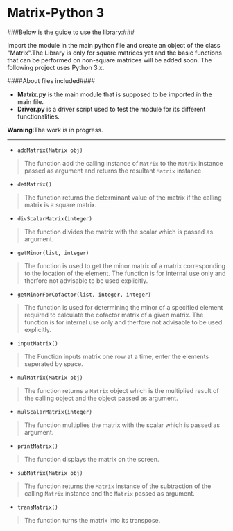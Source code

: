 # Matrix-Python 3 #

###Below is the guide to use the library:###

Import the module in the main python file and create an object of the class "Matrix".The Library is only for square matrices yet and the basic functions that can be performed on non-square matrices will be added soon. The following project uses Python 3.x.

####About files included####
* **Matrix.py** is the main module that is supposed to be imported in the main file.
* **Driver.py** is a driver script used to test the module for its different functionalities.

**Warning**:The work is in progress.
- - - -

* `addMatrix(Matrix obj)`
>The function add the calling instance of `Matrix` to the `Matrix` instance passed as argument and returns the resultant `Matrix` instance.


* `detMatrix()`
>The function returns the determinant value of the matrix if the calling matrix is a square matrix.


* `divScalarMatrix(integer)`
>The function divides the matrix with the scalar which is passed as argument.


* `getMinor(list, integer)`
>The function is used to get the minor matrix of a matrix corresponding to the location of the element. The function is for internal use only and therfore not advisable to be used explicitly.


* `getMinorForCofactor(list, integer, integer)`
>The function is used for determining the minor of a specified element required to calculate the cofactor matrix of a given matrix. The function is for internal use only and therfore not advisable to be used explicitly.


* `inputMatrix()`
>The Function inputs matrix one row at a time, enter the elements seperated by space.


* `mulMatrix(Matrix obj)`
>The function returns a `Matrix` object which is the multiplied result of the calling object and the object passed as argument.


* `mulScalarMatrix(integer)`
>The function multiplies the matrix with the scalar which is passed as argument. 


* `printMatrix()`
>The function displays the matrix on the screen.


* `subMatrix(Matrix obj)`
>The function returns the `Matrix` instance of the subtraction of the calling `Matrix` instance and the `Matrix` passed as argument.


* `transMatrix()`
>The function turns the matrix into its transpose.
